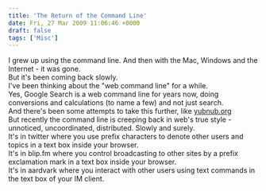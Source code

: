 ```yaml
---
title: 'The Return of the Command Line'
date: Fri, 27 Mar 2009 11:06:46 +0000
draft: false
tags: ['Misc']
---
```


I grew up using the command line. And then with the Mac, Windows and the Internet - it was gone.  
But it's been coming back slowly.  
I've been thinking about the "web command line" for a while.  
Yes, Google Search is a web command line for years now, doing conversions and calculations (to name a few) and not just search.  
And there's been some attempts to take this further, like [yubnub.org](http://www.yubnub.org)  
But recently the command line is creeping back in web's true style - unnoticed, uncoordinated, distributed. Slowly and surely.  
It's in twitter where you use prefix characters to denote other users and topics in a text box inside your browser.  
It's in blip.fm where you control broadcasting to other sites by a prefix exclamation mark in a text box inside your browser.  
It's in aardvark where you interact with other users using text commands in the text box of your IM client.  
[](http://www.yubnub.org)